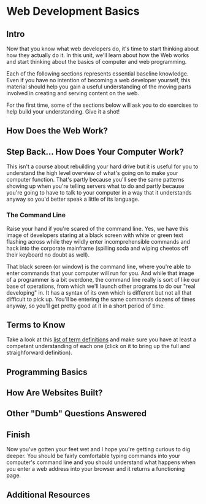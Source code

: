 # Web Development Basics

## Intro

Now that you know what web developers do, it's time to start thinking about how they actually do it.  In this unit, we'll learn about how the Web works and start thinking about the basics of computer and web programming.  

Each of the following sections represents essential baseline knowledge.  Even if you have no intention of becoming a web developer yourself, this material should help you gain a useful understanding of the moving parts involved in creating and serving content on the web.  

For the first time, some of the sections below will ask you to do exercises to help build your understanding.  Give it a shot!

## How Does the Web Work?

## Step Back... How Does Your Computer Work?

This isn't a course about rebuilding your hard drive but it is useful for you to understand the high level overview of what's going on to make your computer function.  That's partly because you'll see the same patterns showing up when you're telling servers what to do and partly because you're going to have to talk to your computer in a way that it understands anyway so you'd better speak a little of its language.

### The Command Line

Raise your hand if you're scared of the command line.  Yes, we have this image of developers staring at a black screen with white or green text flashing across while they wildly enter incomprehensible commands and hack into the corporate mainframe (spilling soda and wiping cheetos off their keyboard no doubt as well).  

That black screen (or window) is the command line, where you're able to enter commands that your computer will run for you.  And while that image of a programmer is a bit overdone, the command line really is sort of like our base of operations, from which we'll launch other programs to do our "real developing" in.  It has a syntax of its own which is different but not all that difficult to pick up.  You'll be entering the same commands dozens of times anyway, so you'll get pretty good at it in a short period of time.

## Terms to Know

Take a look at this [list of term definitions](http://prework.flatironschool.com/#terms) and make sure you have at least a competant understanding of each one (click on it to bring up the full and straighforward definition).

## Programming Basics

## How Are Websites Built?

## Other "Dumb" Questions Answered

## Finish

Now you've gotten your feet wet and I hope you're getting curious to dig deeper.  You should be fairly comfortable typing commands into your computer's command line and you should understand what happens when you enter a web address into your browser and it returns a functioning page.  

## Additional Resources